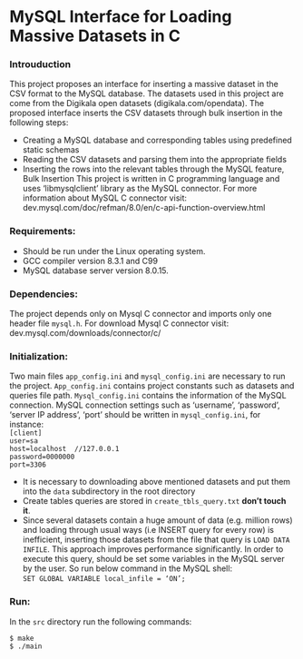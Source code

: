 # MySQL Interface for Loading Massive Datasets in C
### Introuduction

This project proposes an interface for inserting a massive dataset in the CSV format to the MySQL database.
The datasets used in this project are come from the Digikala open datasets (digikala.com/opendata).
The proposed interface inserts the CSV datasets through bulk insertion in the following steps:
- Creating a MySQL database and corresponding tables using predefined static schemas
- Reading the CSV datasets and parsing them into the appropriate fields
- Inserting the rows into the relevant tables through the MySQL feature, Bulk Insertion
This project is written in C programming language and uses ‘libmysqlclient’ library as the MySQL
connector. For more information about MySQL C connector visit:
dev.mysql.com/doc/refman/8.0/en/c-api-function-overview.html
### Requirements:
- Should be run under the Linux operating system.
- GCC compiler version 8.3.1 and C99
- MySQL database server version 8.0.15.
### Dependencies:
The project depends only on Mysql C connector and imports only one header file `mysql.h`.
For download Mysql C connector visit: dev.mysql.com/downloads/connector/c/
### Initialization:
Two main files `app_config.ini` and `mysql_config.ini` are necessary to run the project.
`App_config.ini` contains project constants such as datasets and queries file path.
`Mysql_config.ini` contains the information of the MySQL connection.
MySQL connection settings such as ‘username’, ‘password’, ‘server IP address’, ‘port’
should be written in `mysql_config.ini`, for instance:  
`[client]`  
`user=sa`  
`host=localhost  //127.0.0.1`  
`password=0000000`  
`port=3306`  
- It is necessary to downloading above mentioned datasets and put them into the `data` subdirectory in the root directory
- Create tables queries are stored in `create_tbls_query.txt` **don’t touch it**.
- Since several datasets contain a huge amount of data (e.g. million rows) and loading through
usual ways (i.e INSERT query for every row) is inefficient, inserting those datasets from the file
that query is `LOAD DATA INFILE`. This approach improves performance significantly. In order
to execute this query, should be set some variables in the MySQL server by the user. So run
below command in the MySQL shell:  
`SET GLOBAL VARIABLE local_infile = ‘ON’;`
### Run:
In the `src` directory run the following commands:

`$ make`  
`$ ./main`  
